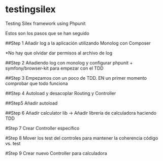 testingsilex
============

Testing Silex framework using Phpunit

Estos son los pasos que se han seguido

##Step 1
Añadir log a la aplicación utilizando Monolog con Composer

*No hay que olvidar dar permisos al archivo de log

##Step 2
Añadiendo log con monolog y configurar phpunit + symfony/browser-kit para empezar con el TDD

##Step 3
Empezamos con un poco de TDD. EN un primer momento comprobar que todo funciona

##Step 4
Autoload y desacoplar Routing y Controller

##Step5
Añadir autoload

##Step 6
Añadir calculator lib -> Añadir librería de calculadora haciendo TDD

#Step 7
Crear Controller específico

#Step 8
Mover los test del controles para mantener la coherencia código vs. test

#Step 9
Crear nuevo Controller para calculadora
